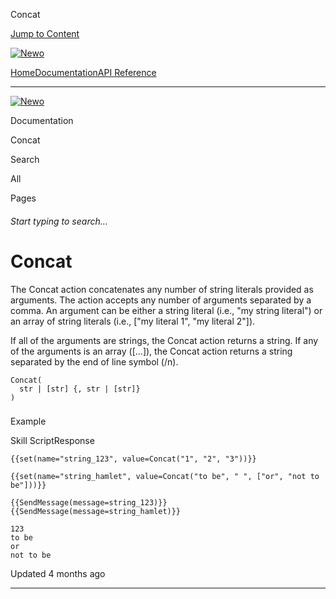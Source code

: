 Concat

[Jump to Content](#content)

[![Newo](https://files.readme.io/895bdeef8322f081f6d0f4507a17e414930dfddfddf1de452f458dc00698ca84-small-svgviewer-png-output_9.png)](/)

[Home](/)[Documentation](/docs)[API Reference](/reference)

* * *

[![Newo](https://files.readme.io/895bdeef8322f081f6d0f4507a17e414930dfddfddf1de452f458dc00698ca84-small-svgviewer-png-output_9.png)](/)

Documentation

Concat

Search

All

Pages

###### Start typing to search…

# Concat

The Concat action concatenates any number of string literals provided as arguments. The action accepts any number of arguments separated by a comma. An argument can be either a string literal (i.e., "my string literal") or an array of string literals (i.e., \["my literal 1", "my literal 2"\]).

If all of the arguments are strings, the Concat action returns a string. If any of the arguments is an array (\[...\]), the Concat action returns a string separated by the end of line symbol (/n).

```
Concat(
  str | [str] {, str | [str]}
)
```

### 

Example

[](#example)

Skill ScriptResponse

```
{{set(name="string_123", value=Concat("1", "2", "3"))}}

{{set(name="string_hamlet", value=Concat("to be", " ", ["or", "not to be"]))}}
 
{{SendMessage(message=string_123)}}
{{SendMessage(message=string_hamlet)}}
```

```
123
to be
or
not to be
```

  

Updated 4 months ago

* * *
